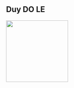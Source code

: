 

<h2> Duy DO LE </h2>

<a href="https://github.com/duydl">
  <img height="170em" src="https://github-readme-stats-sigma-five.vercel.app/api?username=duydl&theme=buefy&show_icons=true" />
  <!-- <img height="170em" src="https://github-readme-stats-sigma-five.vercel.app/api/top-langs/?username=duydl&theme=buefy&layout=compact" /> -->
</a>
